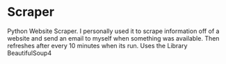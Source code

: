 # Scraper

Python Website Scraper. I personally used it to scrape information off of a website and send an email to myself when something was available. Then refreshes after every 10 minutes when its run.
Uses the Library BeautifulSoup4

